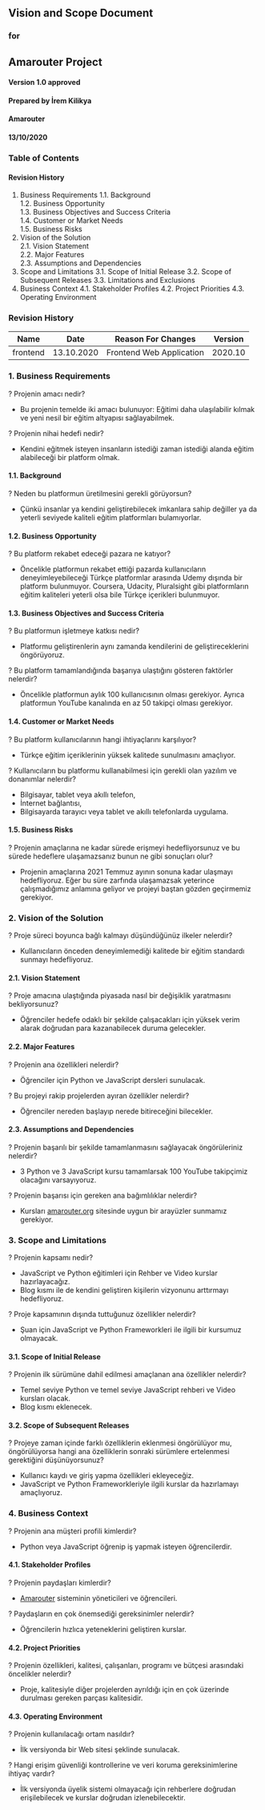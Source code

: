 ## Vision and Scope Document 

### for

## Amarouter Project 

#### Version 1.0 approved 

#### Prepared by İrem Kilikya 

#### Amarouter

#### 13/10/2020






### Table of Contents

#### Revision History
1.	Business Requirements
1.1.	Background	
1.2.	Business Opportunity	
1.3.	Business Objectives and Success Criteria	
1.4.	Customer or Market Needs	
1.5.	Business Risks	
2.	Vision of the Solution	
2.1.	Vision Statement	
2.2.	Major Features	
2.3.	Assumptions and Dependencies	
3.	Scope and Limitations
3.1.	Scope of Initial Release
3.2.	Scope of Subsequent Releases
3.3.	Limitations and Exclusions
4.	Business Context
4.1.	Stakeholder Profiles
4.2.	Project Priorities
4.3.	Operating Environment









### Revision History

|Name |Date |Reason For Changes |Version |
|---  |---  |---                |---     |
|frontend |13.10.2020 |Frontend Web Application |2020.10 |   





### 1. Business Requirements

? Projenin amacı nedir?
- Bu projenin temelde iki amacı bulunuyor: Eğitimi daha ulaşılabilir kılmak ve yeni nesil bir eğitim altyapısı sağlayabilmek. 

? Projenin nihai hedefi nedir?
- Kendini eğitmek isteyen insanların istediği zaman istediği alanda eğitim alabileceği bir platform olmak.

#### 1.1. Background

? Neden bu platformun üretilmesini gerekli görüyorsun?
- Çünkü insanlar ya kendini geliştirebilecek imkanlara sahip değiller ya da yeterli seviyede kaliteli eğitim platformları bulamıyorlar.

#### 1.2. Business Opportunity

? Bu platform rekabet edeceği pazara ne katıyor?
- Öncelikle platformun rekabet ettiği pazarda kullanıcıların deneyimleyebileceği Türkçe platformlar arasında Udemy dışında bir platform bulunmuyor. Coursera, Udacity, Pluralsight gibi platformların eğitim kaliteleri yeterli olsa bile Türkçe içerikleri bulunmuyor. 

#### 1.3. Business Objectives and Success Criteria

? Bu platformun işletmeye katkısı nedir?
- Platformu geliştirenlerin aynı zamanda kendilerini de geliştireceklerini öngörüyoruz.

? Bu platform tamamlandığında başarıya ulaştığını gösteren faktörler nelerdir?
- Öncelikle platformun aylık 100 kullanıcısının olması gerekiyor. Ayrıca platformun YouTube kanalında en az 50 takipçi olması gerekiyor. 

#### 1.4. Customer or Market Needs

? Bu platform kullanıcılarının hangi ihtiyaçlarını karşılıyor?
- Türkçe eğitim içeriklerinin yüksek kalitede sunulmasını amaçlıyor. 

? Kullanıcıların bu platformu kullanabilmesi için gerekli olan yazılım ve donanımlar nelerdir?
- Bilgisayar, tablet veya akıllı telefon,
- İnternet bağlantısı,
- Bilgisayarda tarayıcı veya tablet ve akıllı telefonlarda uygulama.

#### 1.5. Business Risks

? Projenin amaçlarına ne kadar sürede erişmeyi hedefliyorsunuz ve bu sürede hedeflere ulaşamazsanız bunun ne gibi sonuçları olur?
- Projenin amaçlarına 2021 Temmuz ayının sonuna kadar ulaşmayı hedefliyoruz. Eğer bu süre zarfında ulaşamazsak yeterince çalışmadığımız anlamına geliyor ve projeyi baştan gözden geçirmemiz gerekiyor. 










### 2. Vision of the Solution

? Proje süreci boyunca bağlı kalmayı düşündüğünüz ilkeler nelerdir?
- Kullanıcıların önceden deneyimlemediği kalitede bir eğitim standardı sunmayı  hedefliyoruz.

#### 2.1. Vision Statement

? Proje amacına ulaştığında piyasada nasıl bir değişiklik yaratmasını bekliyorsunuz?
- Öğrenciler hedefe odaklı bir şekilde çalışacakları için yüksek verim alarak 
doğrudan para kazanabilecek duruma gelecekler.

#### 2.2. Major Features

? Projenin ana özellikleri nelerdir?
- Öğrenciler için Python ve JavaScript dersleri sunulacak.

? Bu projeyi rakip projelerden ayıran özellikler nelerdir?
- Öğrenciler nereden başlayıp nerede bitireceğini bilecekler.

#### 2.3. Assumptions and Dependencies

? Projenin başarılı bir şekilde tamamlanmasını sağlayacak öngörüleriniz nelerdir?
- 3 Python ve 3 JavaScript kursu tamamlarsak 100 YouTube takipçimiz olacağını varsayıyoruz.

? Projenin başarısı için gereken ana bağımlılıklar nelerdir?
- Kursları [amarouter.org](amarouter.org) sitesinde uygun bir arayüzler sunmamız gerekiyor.














### 3. Scope and Limitations

? Projenin kapsamı nedir?
- JavaScript ve Python eğitimleri için Rehber ve Video kurslar hazırlayacağız.
- Blog kısmı ile de kendini geliştiren kişilerin vizyonunu arttırmayı hedefliyoruz.

? Proje kapsamının dışında tuttuğunuz özellikler nelerdir?
- Şuan için JavaScript ve Python Frameworkleri ile ilgili bir kursumuz olmayacak.

#### 3.1. Scope of Initial Release

? Projenin ilk sürümüne dahil edilmesi amaçlanan ana özellikler nelerdir?
- Temel seviye Python ve temel seviye JavaScript rehberi ve Video kursları olacak.
- Blog kısmı eklenecek.

#### 3.2. Scope of Subsequent Releases

? Projeye zaman içinde farklı özelliklerin eklenmesi öngörülüyor mu, öngörülüyorsa hangi ana özelliklerin sonraki sürümlere ertelenmesi gerektiğini düşünüyorsunuz?
- Kullanıcı kaydı ve giriş yapma özellikleri ekleyeceğiz.
- JavaScript ve Python Frameworkleriyle ilgili kurslar da hazırlamayı amaçlıyoruz.








### 4. Business Context

? Projenin ana müşteri profili kimlerdir?
- Python veya JavaScript öğrenip iş yapmak isteyen öğrencilerdir.

#### 4.1. Stakeholder Profiles

? Projenin paydaşları kimlerdir?
- [Amarouter](amarouter.org) sisteminin yöneticileri ve öğrencileri.

? Paydaşların en çok önemsediği gereksinimler nelerdir?
- Öğrencilerin hızlıca yeteneklerini geliştiren kurslar.

#### 4.2. Project Priorities

? Projenin özellikleri, kalitesi, çalışanları, programı ve bütçesi arasındaki öncelikler nelerdir?
- Proje, kalitesiyle diğer projelerden ayrıldığı için en çok üzerinde durulması gereken parçası kalitesidir.

#### 4.3. Operating Environment

? Projenin kullanılacağı ortam nasıldır?
- İlk versiyonda bir Web sitesi şeklinde sunulacak.

? Hangi erişim güvenliği kontrollerine ve veri koruma gereksinimlerine ihtiyaç vardır?
- İlk versiyonda üyelik sistemi olmayacağı için rehberlere doğrudan erişilebilecek ve kurslar doğrudan izlenebilecektir.

	













